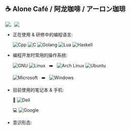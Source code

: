 ## ☕ Alone Café / 阿龙咖啡 / アーロン珈琲

<p>
<a href="#">
  <img align="center" src="https://github-readme-stats.vercel.app/api?username=AloneCafe&show_icons=true&count_private=true&include_all_commits=true&locale=cn" />
</a>
<a>&nbsp;</a>
<a href="#">
  <img align="center" src="https://github-readme-stats.vercel.app/api/top-langs/?username=AloneCafe&hide=HTML,M4&locale=cn" />
</a>
</p>

<!--
![My GitHub stats](https://github-readme-stats.vercel.app/api?username=AloneCafe&show_icons=true&count_private=true&include_all_commits=true&locale=cn)
![Top Langs](https://github-readme-stats.vercel.app/api/top-langs/?username=AloneCafe&hide=HTML,M4&locale=cn)
-->

* 正在使用 & 研修中的编程语言: 

  ![Cpp](https://img.shields.io/badge/-C%2B%2B-00599C?style=for-the-badge&logo=C%2B%2B&labelColor=00599C)
  ![C](https://img.shields.io/badge/-C-A8B9CC?style=for-the-badge&logo=C&labelColor=A8B9CC&logoColor=fff)
  ![Golang](https://img.shields.io/badge/-Golang-00ADD8?style=for-the-badge&logo=Go&labelColor=00ADD8&logoColor=fff)
  ![Lua](https://img.shields.io/badge/-Lua-2C2D72?style=for-the-badge&logo=Lua&labelColor=2C2D72)
  ![Haskell](https://img.shields.io/badge/-Haskell-5D4F85?style=for-the-badge&logo=Haskell&labelColor=5D4F85)

* 编程开发时常用的操作系统:

  ![GNU](https://img.shields.io/badge/-GNU-A42E2B?style=plastic&logo=GNU&labelColor=A42E2B)
  ![Linux](https://img.shields.io/badge/-Linux-FCC624?style=plastic&logo=Linux&labelColor=FCC624&logoColor=fff)
  <a>&nbsp;&nbsp;</a>➡️<a>&nbsp;&nbsp;</a>
  ![Arch Linux](https://img.shields.io/badge/-Arch%20Linux-1793D1?style=plastic&logo=Arch%20Linux&labelColor=1793D1&logoColor=fff)
  ![Ubuntu](https://img.shields.io/badge/-Ubuntu-E95420?style=plastic&logo=Ubuntu&labelColor=E95420&logoColor=fff)
  
  ![Microsoft](https://img.shields.io/badge/-Microsoft-5E5E5E?style=plastic&logo=Microsoft&labelColor=5E5E5E)
  <a>&nbsp;&nbsp;</a>➡️<a>&nbsp;&nbsp;</a>
  ![Windows](https://img.shields.io/badge/-Windows%2010-0078D6?style=plastic&logo=Windows&labelColor=0078D6)

* 目前使用的笔记本 & 手机:

  📱  ![Dell](https://img.shields.io/badge/-Dell%20Precision%20M6800-007DB8?style=plastic&logo=Dell&labelColor=007DB8)
  
  💻  ![Google](https://img.shields.io/badge/-Google%20Pixel%202%20XL-4285F4?style=plastic&logo=Google&labelColor=4285F4&logoColor=fff)
  
* 意识形态:

  
  
  

<!--
**AloneCafe/AloneCafe** is a ✨ _special_ ✨ repository because its `README.md` (this file) appears on your GitHub profile.

Here are some ideas to get you started:

- 🔭 I’m currently working on ...
- 🌱 I’m currently learning ...
- 👯 I’m looking to collaborate on ...
- 🤔 I’m looking for help with ...
- 💬 Ask me about ...
- 📫 How to reach me: ...
- 😄 Pronouns: ...
- ⚡ Fun fact: ...
-->
